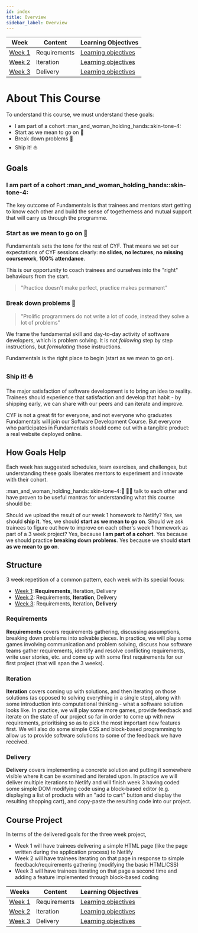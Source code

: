 ```yaml
---
id: index
title: Overview
sidebar_label: Overview
---
```


| Week                          | Content      | Learning Objectives                                    |
| ----------------------------- | ------------ | ------------------------------------------------------ |
| [Week 1](./week-1/session.md) | Requirements | [Learning objectives](./week-1/learning-objectives.md) |
| [Week 2](./week-2/session.md) | Iteration    | [Learning objectives](./week-2/learning-objectives.md) |
| [Week 3](./week-3/session.md) | Delivery     | [Learning objectives](./week-3/learning-objectives.md) |

# About This Course

To understand this course, we must understand these goals:

- I am part of a cohort :man_and_woman_holding_hands::skin-tone-4:
- Start as we mean to go on :toolbox:
- Break down problems :jigsaw:
- Ship it! :boat:

## Goals

### I am part of a cohort :man_and_woman_holding_hands::skin-tone-4:

The key outcome of Fundamentals is that trainees and mentors start getting to know each other and build the sense of togetherness and mutual support that will carry us through the programme.

### Start as we mean to go on :toolbox:

Fundamentals sets the tone for the rest of CYF. That means we set our expectations of CYF sessions clearly: **no slides**, **no lectures**, **no missing coursework**, **100% attendance**.

This is our opportunity to coach trainees and ourselves into the "right" behaviours from the start.

> "Practice doesn't make perfect, practice makes permanent"

### Break down problems :jigsaw:

> "Prolific programmers do not write a lot of code, instead they solve a lot of problems"

We frame the fundamental skill and day-to-day activity of software developers, which is problem solving. It is not _following_ step by step instructions, but _formulating_ those instructions.

Fundamentals is the right place to begin (start as we mean to go on).

### Ship it! :boat:

The major satisfaction of software development is to bring an idea to reality. Trainees should experience that satisfaction and develop that habit - by shipping early, we can share with our peers and can iterate and improve.

CYF is not a great fit for everyone, and not everyone who graduates Fundamentals will join our Software Development Course. But everyone who participates in Fundamentals should come out with a tangible product: a real website deployed online.

## How Goals Help

Each week has suggested schedules, team exercises, and challenges, but understanding these goals liberates mentors to experiment and innovate with their cohort.

:man_and_woman_holding_hands::skin-tone-4::toolbox: :jigsaw::boat: talk to each other and have proven to be useful mantras for understanding what this course should be:

Should we upload the result of our week 1 homework to Netlify? Yes, we should **ship it**. Yes, we should **start as we mean to go on**. Should we ask trainees to figure out how to improve on each other's week 1 homework as part of a 3 week project? Yes, because **I am part of a cohort**. Yes because we should practice **breaking down problems**. Yes because we should **start as we mean to go on**.

## Structure

3 week repetition of a common pattern, each week with its special focus:

- [Week 1](./week-1/session.md): **Requirements**, Iteration, Delivery
- [Week 2](./week-2/session.md): Requirements, **Iteration**, Delivery
- [Week 3](<(./week-3/session.md)>): Requirements, Iteration, **Delivery**

### Requirements

**Requirements** covers requirements gathering, discussing assumptions, breaking down problems into solvable pieces. In practice, we will play some games involving communication and problem solving, discuss how software teams gather requirements, identify and resolve conflicting requirements, write user stories, etc. and come up with some first requirements for our first project (that will span the 3 weeks).

### Iteration

**Iteration** covers coming up with solutions, and then iterating on those solutions (as opposed to solving everything in a single step), along with some introduction into computational thinking - what a software solution looks like. In practice, we will play some more games, provide feedback and iterate on the state of our project so far in order to come up with new requirements, prioritising so as to pick the most important new features first. We will also do some simple CSS and block-based programming to allow us to provide software solutions to some of the feedback we have received.

### Delivery

**Delivery** covers implementing a concrete solution and putting it somewhere visible where it can be examined and iterated upon. In practice we will deliver multiple iterations to Netlify and will finish week 3 having coded some simple DOM modifying code using a block-based editor (e.g. displaying a list of products with an "add to cart" button and display the resulting shopping cart), and copy-paste the resulting code into our project.

## Course Project

In terms of the delivered goals for the three week project,

- Week 1 will have trainees delivering a simple HTML page (like the page written during the application process) to Netlify
- Week 2 will have trainees iterating on that page in response to simple feedback/requirements gathering (modifying the basic HTML/CSS)
- Week 3 will have trainees iterating on that page a second time and adding a feature implemented through block-based coding

| Weeks                         | Content      | Learning Objectives                                    |
| ----------------------------- | ------------ | ------------------------------------------------------ |
| [Week 1](./week-1/session.md) | Requirements | [Learning objectives](./week-1/learning-objectives.md) |
| [Week 2](./week-2/session.md) | Iteration    | [Learning objectives](./week-2/learning-objectives.md) |
| [Week 3](./week-3/session.md) | Delivery     | [Learning objectives](./week-3/learning-objectives.md) |
